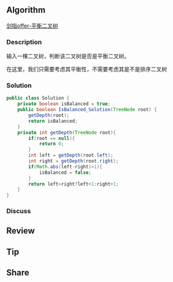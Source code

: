 ## Algorithm

[剑指offer-平衡二叉树](https://www.nowcoder.com/practice/8b3b95850edb4115918ecebdf1b4d222?tpId=13&tags=&title=&diffculty=0&judgeStatus=0&rp=1)

### Description

输入一棵二叉树，判断该二叉树是否是平衡二叉树。

在这里，我们只需要考虑其平衡性，不需要考虑其是不是排序二叉树

### Solution

```java
public class Solution {
    private boolean isBalanced = true;
    public boolean IsBalanced_Solution(TreeNode root) {
        getDepth(root);
        return isBalanced;
    }
    private int getDepth(TreeNode root){
        if(root == null){
            return 0;
        }
        int left = getDepth(root.left);
        int right = getDepth(root.right);
        if(Math.abs(left-right)>1){
            isBalanced = false;
        }
        return left>right?left+1:right+1;
    }
}
```

### Discuss

## Review


## Tip


## Share
